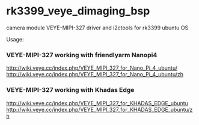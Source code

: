 # rk3399_veye_dimaging_bsp

camera module VEYE-MIPI-327 driver and i2ctools for rk3399 ubuntu OS

Usage:
### VEYE-MIPI-327 working with friendlyarm Nanopi4
http://wiki.veye.cc/index.php/VEYE_MIPI_327_for_Nano_Pi_4_ubuntu/
http://wiki.veye.cc/index.php/VEYE_MIPI_327_for_Nano_Pi_4_ubuntu/zh

### VEYE-MIPI-327 working with Khadas Edge
http://wiki.veye.cc/index.php/VEYE_MIPI_327_for_KHADAS_EDGE_ubuntu
http://wiki.veye.cc/index.php/VEYE_MIPI_327_for_KHADAS_EDGE_ubuntu/zh

